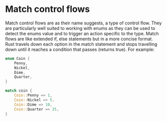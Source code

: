 # Match control flows
Match control flows are as their name suggests, a type of control flow. They are particularly well suited to working with enums as they can be used to detect the enums value and to trigger an action specific to the type. Match flows are like extended if, else statements but in a more concise format. Rust travels down each option in the match statement and stops travelling down until it reaches a condition that passes (returns true). For example:

```rust
enum Coin {
    Penny,
    Nickel,
    Dime,
    Quarter,
}

match coin {
    Coin::Penny => 1,
    Coin::Nickel => 5,
    Coin::Dime => 10,
    Coin::Quarter => 25,
}
```